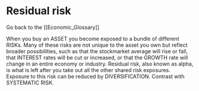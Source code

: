 # Residual risk

Go back to the [[Economic_Glossary]]


When you buy an ASSET you become exposed to a bundle of different RISKs. Many of these risks are not unique to the asset you own but reflect broader possibilities, such as that the stockmarket average will rise or fall, that INTEREST rates will be cut or increased, or that the GROWTH rate will change in an entire economy or industry. Residual risk, also known as alpha, is what is left after you take out all the other shared risk exposures. Exposure to this risk can be reduced by DIVERSIFICATION. Contrast with SYSTEMATIC RISK.

